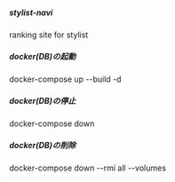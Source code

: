##### stylist-navi

ranking site for stylist

##### docker(DB)の起動

docker-compose up --build -d

##### docker(DB)の停止

docker-compose down

##### docker(DB)の削除

docker-compose down --rmi all --volumes
